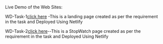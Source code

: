 Live Demo of the Web Sites:

WD-Task-1[click here](https://task-1-infoteck-karthik-wd-1.netlify.app/) -This is a landing page created as per the requirement in the task and Deployed Using Netlify   

WD-Task-2[click here](https://wd-2-karthik-prodigy.netlify.app/)--This is a StopWatch page created as per the requirement in the task and Deployed Using Netlify    



